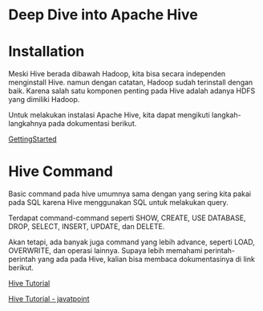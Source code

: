 # Deep Dive into Apache Hive

# Installation

Meski Hive berada dibawah Hadoop, kita bisa secara independen menginstall Hive. namun dengan catatan, Hadoop sudah terinstall dengan baik. Karena salah satu komponen penting pada Hive adalah adanya HDFS yang dimiliki Hadoop.

Untuk melakukan instalasi Apache Hive, kita dapat mengikuti langkah-langkahnya pada dokumentasi berikut.

[GettingStarted](https://cwiki.apache.org/confluence/display/Hive/GettingStarted#GettingStarted-InstallingHivefromaStableRelease)

# Hive Command

Basic command pada hive umumnya sama dengan yang sering kita pakai pada SQL karena Hive menggunakan SQL untuk melakukan query.

Terdapat command-command seperti SHOW, CREATE, USE DATABASE, DROP, SELECT, INSERT, UPDATE, dan DELETE.

Akan tetapi, ada banyak juga command yang lebih advance, seperti LOAD, OVERWRITE, dan operasi lainnya. Supaya lebih memahami perintah-perintah yang ada pada Hive, kalian bisa membaca dokumentasinya di link berikut.

[Hive Tutorial](https://cwiki.apache.org/confluence/display/Hive/Tutorial)

[Hive Tutorial - javatpoint](https://www.javatpoint.com/hive)